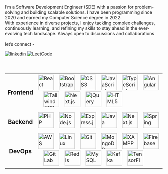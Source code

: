 I’m a Software Development Engineer (SDE) with a passion for problem-solving and building scalable solutions. I have been programming since 2020 and earned my Computer Science degree in 2022.<br>
With experience in diverse projects, I enjoy tackling complex challenges, continuously learning, and refining my skills to stay ahead in the ever-evolving tech landscape. Always open to discussions and collaborations<br>  
let’s connect -

<a href="https://linkedin.com/in/https://www.linkedin.com/in/abhishek-sharma-07481520a/" target="_blank">
<img src=https://img.shields.io/badge/linkedin-%231E77B5.svg?&style=for-the-badge&logo=linkedin&logoColor=white alt=linkedin style="margin-bottom: 5px;" />
</a>
<a href="https://leetcode.com/u/abhishek_karlex/" target="_blank">
  <img src="https://img.shields.io/badge/LeetCode-%23FFA116.svg?&style=for-the-badge&logo=leetcode&logoColor=white" alt="LeetCode" style="margin-bottom: 5px;" />
</a>

</br>
</br>
</br>




<table align="left" border="0">
  <!-- Frontend Section -->
  <tr>
    <td align="center" width="10%"><h3>Frontend</h3></td>
    <td align="left"  width="90%">
      <a href="https://reactjs.org/" target="_blank"><img src="https://profilinator.rishav.dev/skills-assets/react-original-wordmark.svg" alt="React" height="50" /></a>&nbsp;&nbsp;&nbsp;
      <a href="https://getbootstrap.com/" target="_blank"><img src="https://profilinator.rishav.dev/skills-assets/bootstrap-plain.svg" alt="Bootstrap" height="50" /></a>&nbsp;&nbsp;&nbsp;
      <a href="https://www.w3schools.com/css/" target="_blank"><img src="https://profilinator.rishav.dev/skills-assets/css3-original-wordmark.svg" alt="CSS3" height="50" /></a>&nbsp;&nbsp;&nbsp;
      <a href="https://www.javascript.com/" target="_blank"><img src="https://profilinator.rishav.dev/skills-assets/javascript-original.svg" alt="JavaScript" height="50" /></a>&nbsp;&nbsp;&nbsp;
      <a href="https://www.typescriptlang.org/" target="_blank"><img src="https://profilinator.rishav.dev/skills-assets/typescript-original.svg" alt="TypeScript" height="50" /></a>&nbsp;&nbsp;&nbsp;
      <a href="https://angular.io/" target="_blank"><img src="https://profilinator.rishav.dev/skills-assets/angularjs-original.svg" alt="Angular" height="50" /></a>&nbsp;&nbsp;&nbsp;
      <a href="https://tailwindcss.com/" target="_blank"><img src="https://profilinator.rishav.dev/skills-assets/tailwindcss.svg" alt="Tailwind CSS" height="50" /></a>&nbsp;&nbsp;&nbsp;
      <a href="https://nextjs.org/" target="_blank"><img src="https://profilinator.rishav.dev/skills-assets/nextjs.png" alt="Next.js" height="50" /></a>&nbsp;&nbsp;&nbsp;
      <a href="https://jquery.com/" target="_blank"><img src="https://profilinator.rishav.dev/skills-assets/jquery.png" alt="jQuery" height="50" /></a>&nbsp;&nbsp;&nbsp;
      <a href="https://developer.mozilla.org/en-US/docs/Web/HTML" target="_blank"><img src="https://profilinator.rishav.dev/skills-assets/html5-original-wordmark.svg" alt="HTML5" height="50" /></a>
    </td>
  </tr>

  <!-- Backend Section -->

  <tr>
    <td align="center" width="10%"><h3>Backend</h3></td>
    <td align="left"  width="90%">
      <a href="https://www.php.net/" target="_blank"><img src="https://profilinator.rishav.dev/skills-assets/php-original.svg" alt="PHP" height="50" /></a>&nbsp;&nbsp;&nbsp;
      <a href="https://nodejs.org/" target="_blank"><img src="https://profilinator.rishav.dev/skills-assets/nodejs-original-wordmark.svg" alt="Node.js" height="50" /></a>&nbsp;&nbsp;&nbsp;
      <a href="https://expressjs.com/" target="_blank"><img src="https://profilinator.rishav.dev/skills-assets/express-original-wordmark.svg" alt="Express.js" height="50" /></a>&nbsp;&nbsp;&nbsp;
      <a href="https://www.java.com/" target="_blank"><img src="https://profilinator.rishav.dev/skills-assets/java-original-wordmark.svg" alt="Java" height="50" /></a>&nbsp;&nbsp;&nbsp;
      <a href="https://nextjs.org/" target="_blank"><img src="https://profilinator.rishav.dev/skills-assets/nextjs.png" alt="Next.js" height="50" /></a>&nbsp;&nbsp;&nbsp;
      <a href="https://spring.io/" target="_blank"><img src="https://profilinator.rishav.dev/skills-assets/springio-icon.svg" alt="Spring" height="50" /></a>
    </td>
  </tr>

  <!-- DevOps Section -->

  <tr>
    <td align="center" width="10%"><h3>DevOps</h3></td>
    <td align="left" width="90%">
      <a href="https://aws.amazon.com/" target="_blank"><img src="https://profilinator.rishav.dev/skills-assets/amazonwebservices-original-wordmark.svg" alt="AWS" height="50" /></a>&nbsp;&nbsp;&nbsp;
      <a href="https://www.linux.org/" target="_blank"><img src="https://profilinator.rishav.dev/skills-assets/linux-original.svg" alt="Linux" height="50" /></a>&nbsp;&nbsp;&nbsp;
      <a href="https://github.com/" target="_blank"><img src="https://profilinator.rishav.dev/skills-assets/git-scm-icon.svg" alt="Git" height="50" /></a>&nbsp;&nbsp;&nbsp;
      <a href="https://www.mongodb.com/" target="_blank"><img src="https://profilinator.rishav.dev/skills-assets/mongodb-original-wordmark.svg" alt="MongoDB" height="50" /></a>&nbsp;&nbsp;&nbsp;
      <a href="https://www.apachefriends.org/" target="_blank"><img src="https://profilinator.rishav.dev/skills-assets/xampp.png" alt="XAMPP" height="50" /></a>&nbsp;&nbsp;&nbsp;
      <a href="https://firebase.google.com/" target="_blank"><img src="https://profilinator.rishav.dev/skills-assets/firebase.png" alt="Firebase" height="50" /></a>&nbsp;&nbsp;&nbsp;
      <a href="https://about.gitlab.com/" target="_blank"><img src="https://profilinator.rishav.dev/skills-assets/gitlab.svg" alt="GitLab" height="50" /></a>&nbsp;&nbsp;&nbsp;
      <a href="https://redis.io/" target="_blank"><img src="https://profilinator.rishav.dev/skills-assets/redis-original-wordmark.svg" alt="Redis" height="50" /></a>&nbsp;&nbsp;&nbsp;
      <a href="https://www.mysql.com/" target="_blank"><img src="https://profilinator.rishav.dev/skills-assets/mysql-original-wordmark.svg" alt="MySQL" height="50" /></a>&nbsp;&nbsp;&nbsp;
      <a href="https://kafka.apache.org/" target="_blank"><img src="https://profilinator.rishav.dev/skills-assets/apache_kafka-icon.svg" alt="Kafka" height="50" /></a>&nbsp;&nbsp;&nbsp;
      <a href="https://www.tensorflow.org/" target="_blank"><img src="https://profilinator.rishav.dev/skills-assets/tensorflow-icon.svg" alt="TensorFlow" height="50" /></a>
    </td>
  </tr>
</table>




<br/>  





  

